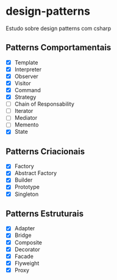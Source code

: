# design-patterns
Estudo sobre design patterns com csharp

## Patterns Comportamentais
- [x] Template
- [x] Interpreter
- [x] Observer
- [x] Visitor
- [x] Command
- [x] Strategy
- [ ] Chain of Responsability
- [ ] Iterator
- [ ] Mediator
- [ ] Memento
- [x] State

## Patterns Criacionais
- [x] Factory
- [x] Abstract Factory
- [x] Builder
- [x] Prototype
- [x] Singleton

## Patterns Estruturais
- [x] Adapter
- [x] Bridge
- [x] Composite
- [x] Decorator
- [x] Facade
- [x] Flyweight
- [x] Proxy
